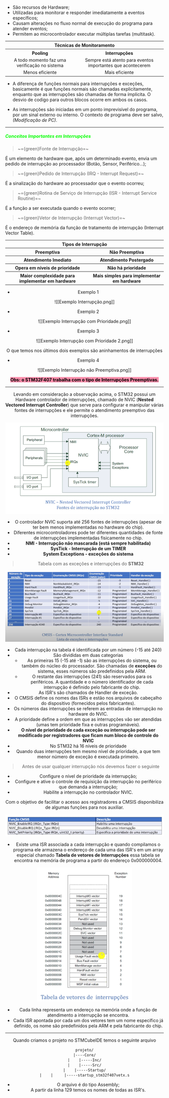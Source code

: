 
-  São recursos de Hardware;
-  Utilizadas para monitorar e responder imediatamente a eventos específicos;
-  Causam alterações no fluxo normal de execução do programa para atender eventos;
-  Permitem ao microcontrolador executar múltiplas tarefas (multitask).

<div align="center">
  <table>
    <tr>
      <th colspan="2" align="center">Técnicas de Monitoramento</th>
    </tr>
    <tr>
      <th align="center">Pooling</th>
      <th align="center">Interrupções</th>
    </tr>
    <tr>
      <td align="center">A todo momento faz uma verificação no sistema</td>
      <td align="center">Sempre está atento para eventos importantes que acontecerem</td>
    </tr>
    <tr>
      <td align="center">Menos eficiente</td>
      <td align="center">Mais eficiente</td>
    </tr>
  </table>
</div>

-  A diferença de funções normais para interrupções e exceções, basicamente é que funções normais são chamadas explicitamente, enquanto que as interrupções são chamadas de forma ímplicita. O desvio de codigo para outros blocos ocorre em ambos os casos.

-  As interrupções são iniciadas em um ponto imprevisível do programa, por um sinal externo ou interno. O contexto de programa deve ser salvo, *(Modificação de PC)*.

---
##### <span style="color:rgb(4, 255, 0)" align="center">Conceitos Importantes em Interrupções</span> 

> ~={green}Fonte de Interrupção=~

É um elemento de hardware que, após um determinado evento, envia um pedido de interrupção ao processador (Botão, Sensor, Periférico...);

> ~={green}Pedido de Interrupção (IRQ - Interrupt Request)=~

É a sinalização do hardware ao processador que o evento ocorreu;

> ~={green}Rotina de Serviço de Interrupção (ISR - Interrupt Service Routine)=~

É a função a ser executada quando o evento ocorrer;

> ~={green}Vetor de Interrupção (Interrupt Vector)=~

É o endereço de memória da função de tratamento de interrupção (Interrupt Vector Table).

<div align="center">
<table>
<tr>
<th colspan="2" align="center">Tipos de Interrupção</th>
</tr>
<tr>
<th align="center">Preemptiva</th>
<th align="center">Não Preemptiva</div>
</tr>
<tr>
<th align="center">Atendimento Imediato</th>
<th align="center">Atendimento Postergado</th>
</tr>
<tr>
<th align="center">Opera em níveis de prioridade</th>
<th align="center">Não há prioridade</th>
</tr>
<tr>
<th align="center">Maior complexidade para implementar em hardware</th>
<th align="center">Mais simples para implementar em hardware</th>
</tr>
</table>

-  Exemplo 1

![[Exemplo Interrupção.png]]

-  Exemplo 2

![[Exemplo Interrupção com Prioridade.png]]

-  Exemplo 3

![[Exemplo Interrupção com Prioridade 2.png]]

O que temos nos últimos dois exemplos são aninhamentos de interrupções

-  Exemplo 4

![[Exemplo Interrupção não Preemptiva.png]]

<mark style="background: #FF5582A6;">**Obs: o STM32F407 trabalha com o tipo de Interrupções Preemptivas.**</mark>

---

Levando em consideração a observação acima, o STM32 possui um Hardware controlador de interrupções, chamado de NVIC (**Nested Vectored Interrupt Controller**) que serve para configurar e manipular várias fontes de interrupções e ele permite o atendimento preemptivo das interrupções.

<div align="center">
<img src="Nested Vectored Interrupt Controller.png"/>
</div>

-  O controlador NVIC suporta até 256 fontes de interrupções (apesar de ter bem menos implementadas no hardware do chip).
-  Diferentes microcontroladores pode ter diferentes quantidades de fonte de interrupções implementadas fisicamente no chip.
-  **NMI - Interrupção não mascarada (está sempre habilitada)**
-  **SysTick - Interrupção de um TIMER**
-  **System Exceptions - exceções do sistema**

> Tabela com as exceções e interrupções do **STM32**

<div align="center">
<img src="Lista de exceções e interrupções.png"/>
</div>

-  Cada interrupção na tabela é identificada por um número (-15 até 240)
-  São divididas em duas categorias 
	-  As primeiras 15 (-15 até -1) são as interrupções do sistema, ou também do núcleo do processador. São chamadas de **exceções** do sistema, esses números são predefinidos pela ARM.
	-  O restante das interrupções (241) são reservados para os periféricos. A quantidade e o número identificador de cada interrupção é definido pelo fabricante do chip.
-  As ISR's são chamados de Handler de exceção.
-  O CMSIS define os nomes das ISRs e estão nos arquivos de cabeçalho do dispositivo (fornecidos pelos fabricantes).
-  Os números das interrupções se referem as entradas de interrupção no hardware do NVIC.
-  A prioridade define a ordem em que as interrupções vão ser atendidas (umas tem prioridade fixa e outras programáveis).
-  **O nível de prioridade de cada exceção ou interrupção pode ser modificado por registradores que ficam num bloco de controle do NVIC**
-  No STM32 há 16 níveis de prioridade
-  Quando duas interrupções tem mesmo nível de prioridade, a que tem menor número de exceção é executada primeiro.

> Antes de usar qualquer interrupção nós devemos fazer o seguinte

-  Configure o nível de prioridade da interrupção;
-  Configure e ative o controle de requisição da interrupção no periférico que demanda a interrupção;
-  Habilite a interrupção no controlador NVIC.

Com o objetivo de facilitar o acesso aos registradores a CMSIS disponibiliza de algumas funções para nos auxiliar.

<div align="center">
<img src="Funçoes CMSIS para usar Interrupções.png"/>
</div>

-  Existe uma ISR associada a cada interrupção e quando compilamos o programa ele armazena o endereço de cada uma das ISR's em um array especial chamado **Tabela de vetores de Interrupções** essa tabela se encontra na memória de programa a partir do endereço 0x000000004.

<div align="center">
<img width="300" src="Tabela de vetores de interrupções.png"/>
</div>

-  Cada linha representa um endereço na memória onde a função de atendimento a interrupção se encontra.
-  Cada ISR apontada por cada um dos vetores tem um nome específico já definido, os nome são predefinidos pela ARM e pela fabricante do chip.

---

Quando criamos o projeto no STMCubeIDE temos o seguinte arquivo

```
projeto/
|----Core/
|    |-----Inc/
|    |-----Src/
|    |-----Startup/
|    |     |-----startup_stm32f407vetx.s
```

-  O arquivo é do tipo Assembly;
-  A partir da linha 129 temos os nomes de todas as ISR's.